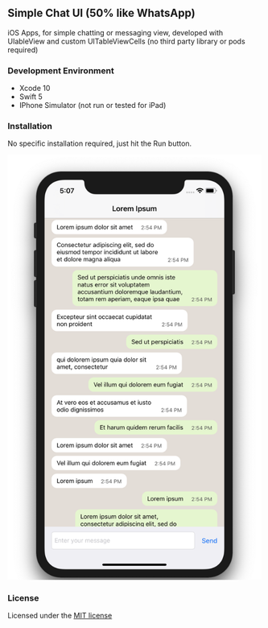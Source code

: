 ##  Simple Chat UI (50% like WhatsApp)
iOS Apps, for simple chatting or messaging view, developed with UIableView and custom UITableViewCells (no third party library or pods required)

### Development Environment
- Xcode 10
- Swift 5
- IPhone Simulator (not run or tested for iPad)

### Installation
No specific installation required, just hit the Run button.

![screenshot](screenshot.png)

### License
Licensed under the [MIT license](http://opensource.org/licenses/MIT)
